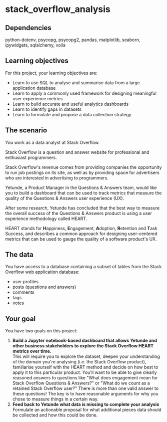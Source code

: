 # stack_overflow_analysis

## Dependencies

python-dotenv, psycopg, psycopg2, pandas, matplotlib, seaborn, ipywidgets, sqlalchemy, voila

## Learning objectives

For this project, your learning objectives are:

- Learn to use SQL to analyse and summarise data from a large application
  database
- Learn to apply a commonly used framework for designing meaningful user
  experience metrics
- Learn to build accurate and useful analytics dashboards
- Learn to identify gaps in datasets
- Learn to formulate and propose a data collection strategy

<!-- OMITTED -->

## The scenario

You work as a data analyst at Stack Overflow.

Stack Overflow is a question and answer website for professional and enthusiast
programmers.

Stack Overflow's revenue comes from providing companies the opportunity to run
job postings on its site, as well as by providing space for advertisers who are
interested in advertising to programmers.

Yetunde, a Product Manager in the Questions & Answers team, would like you to
build a dashboard that can be used to track metrics that measure the quality of
the Questions & Answers user experience (UX).

After some research, Yetunde has concluded that the best way to measure the
overall success of the Questions & Answers product is using a user experience
methodology called HEART.

HEART stands for **H**appiness, **E**ngagement, **A**doption, **R**etention and
**T**ask Success, and describes a common approach for designing user-centered
metrics that can be used to gauge the quality of a software product's UX.

## The data

You have access to a database containing a subset of tables from the Stack
Overflow web application database:
- user profiles
- posts (questions and answers)
- comments
- tags
- votes

## Your goal

You have two goals on this project:

1. **Build a Jupyter notebook-based dashboard that allows Yetunde and other business stakeholders to explore the Stack Overflow HEART metrics over time.**  
   This will require you to explore the dataset, deepen your understanding of
   the domain you're analysing (i.e. the Stack Overflow product), familiarise
   yourself with the HEART method and decide on how best to apply it to this
   particular product. You'll want to be able to give clearly reasoned answers
   to questions like "What does engagement mean for Stack Overflow Questions &
   Answers?" or "What do we count as a retained Stack Overflow user?" There is
   more than one valid answer to these questions! The key is to have reasonable
   arguments for why you chose to measure things in a certain way. 
2. **Feed back to Yetunde what data is missing to complete your analysis**   
   Formulate an actionable proposal for what additional pieces data should be
   collected and how this could be done. 